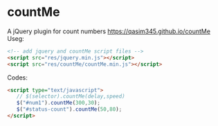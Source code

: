 # countMe
A jQuery plugin for count numbers
https://qasim345.github.io/countMe
Useg:
```html
<!-- add jquery and countMe script files -->
<script src="res/jquery.min.js"></script>
<script src="res/countMe/countMe.min.js"></script>
```
Codes:
```html
<script type="text/javascript">
   // $(selector).countMe(delay,speed)
   $("#num1").countMe(300,30);
   $("#status-count").countMe(50,80);
</script>
```
